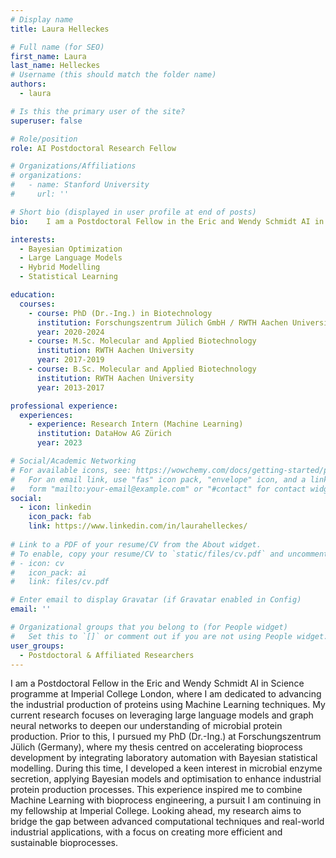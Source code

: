 ```yaml
---
# Display name
title: Laura Helleckes

# Full name (for SEO)
first_name: Laura
last_name: Helleckes
# Username (this should match the folder name)
authors:
  - laura

# Is this the primary user of the site?
superuser: false

# Role/position
role: AI Postdoctoral Research Fellow

# Organizations/Affiliations
# organizations:
#   - name: Stanford University
#     url: ''

# Short bio (displayed in user profile at end of posts)
bio: 	I am a Postdoctoral Fellow in the Eric and Wendy Schmidt AI in Science programme at Imperial College London, where I am dedicated to advancing the industrial production of proteins using Machine Learning techniques. My current research focuses on leveraging large language models and graph neural networks to deepen our understanding of microbial protein production. Prior to this, I pursued my PhD (Dr.-Ing.) at Forschungszentrum Jülich (Germany), where my thesis centred on accelerating bioprocess development by integrating laboratory automation with Bayesian statistical modelling. During this time, I developed a keen interest in microbial enzyme secretion, applying Bayesian models and optimisation to enhance industrial protein production processes. This experience inspired me to combine Machine Learning with bioprocess engineering, a pursuit I am continuing in my fellowship at Imperial College. Looking ahead, my research aims to bridge the gap between advanced computational techniques and real-world industrial applications, with a focus on creating more efficient and sustainable bioprocesses.

interests:
  - Bayesian Optimization
  - Large Language Models
  - Hybrid Modelling
  - Statistical Learning

education:
  courses:
    - course: PhD (Dr.-Ing.) in Biotechnology
      institution: Forschungszentrum Jülich GmbH / RWTH Aachen University
      year: 2020-2024
    - course: M.Sc. Molecular and Applied Biotechnology
      institution: RWTH Aachen University
      year: 2017-2019
    - course: B.Sc. Molecular and Applied Biotechnology
      institution: RWTH Aachen University
      year: 2013-2017

professional experience:
  experiences:
    - experience: Research Intern (Machine Learning)
      institution: DataHow AG Zürich
      year: 2023

# Social/Academic Networking
# For available icons, see: https://wowchemy.com/docs/getting-started/page-builder/#icons
#   For an email link, use "fas" icon pack, "envelope" icon, and a link in the
#   form "mailto:your-email@example.com" or "#contact" for contact widget.
social:
  - icon: linkedin
    icon_pack: fab
    link: https://www.linkedin.com/in/laurahelleckes/
    
# Link to a PDF of your resume/CV from the About widget.
# To enable, copy your resume/CV to `static/files/cv.pdf` and uncomment the lines below.
# - icon: cv
#   icon_pack: ai
#   link: files/cv.pdf

# Enter email to display Gravatar (if Gravatar enabled in Config)
email: ''

# Organizational groups that you belong to (for People widget)
#   Set this to `[]` or comment out if you are not using People widget.
user_groups:
  - Postdoctoral & Affiliated Researchers
---
```


I am a Postdoctoral Fellow in the Eric and Wendy Schmidt AI in Science programme at Imperial College London, where I am dedicated to advancing the industrial production of proteins using Machine Learning techniques. My current research focuses on leveraging large language models and graph neural networks to deepen our understanding of microbial protein production. Prior to this, I pursued my PhD (Dr.-Ing.) at Forschungszentrum Jülich (Germany), where my thesis centred on accelerating bioprocess development by integrating laboratory automation with Bayesian statistical modelling. During this time, I developed a keen interest in microbial enzyme secretion, applying Bayesian models and optimisation to enhance industrial protein production processes. This experience inspired me to combine Machine Learning with bioprocess engineering, a pursuit I am continuing in my fellowship at Imperial College. Looking ahead, my research aims to bridge the gap between advanced computational techniques and real-world industrial applications, with a focus on creating more efficient and sustainable bioprocesses.